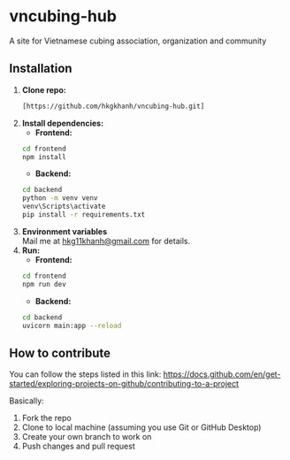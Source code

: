 # vncubing-hub
A site for Vietnamese cubing association, organization and community


## Installation
1. **Clone repo:** 
   ```bash
   [https://github.com/hkgkhanh/vncubing-hub.git]
   ```
2. **Install dependencies:**
   * **Frontend:**
   ```bash
   cd frontend  
   npm install
   ```
   * **Backend:**
   ```bash
   cd backend  
   python -m venv venv  
   venv\Scripts\activate  
   pip install -r requirements.txt
   ```
3. **Environment variables**  
   Mail me at [hkg11khanh@gmail.com](mailto:hkg11khanh@gmail.com) for details.
4. **Run:**
   * **Frontend:**
   ```bash
   cd frontend  
   npm run dev
   ```
   * **Backend:**
   ```bash
   cd backend  
   uvicorn main:app --reload
   ```


## How to contribute
You can follow the steps listed in this link: https://docs.github.com/en/get-started/exploring-projects-on-github/contributing-to-a-project

Basically:
1. Fork the repo
2. Clone to local machine (assuming you use Git or GitHub Desktop)
3. Create your own branch to work on
4. Push changes and pull request

